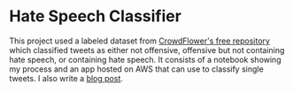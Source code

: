 # Hate Speech Classifier

This project used a labeled dataset from [CrowdFlower's free repository](http://www.crowdflower.com/data-for-everyone/) which classified tweets as either not offensive, offensive but not containing hate speech, or containing hate speech. It consists of a notebook showing my process and an app hosted on AWS that can use to classify single tweets. I also write a [blog post](http://gfleetwood.github.io/hate-speech/).
